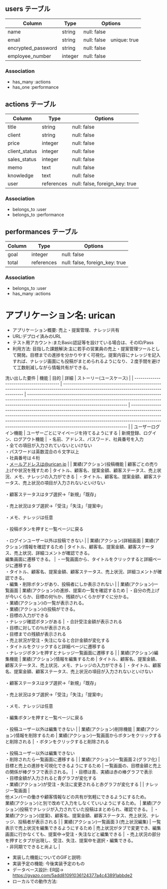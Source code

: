 ## users テーブル

| Column             | Type    | Options                   |
| ------------------ | ------- | ------------------------- |
| name               | string  | null: false               |
| email              | string  | null: false　unique: true |
| encrypted_password | string  | null: false               |
| employee_number    | integer | null: false               |

### Association

- has_many :actions
- has_one :performance

## actions テーブル

| Column        | Type      | Options                      |
| ------------- | --------- | ---------------------------- |
| title         | string    | null: false                  |
| client        | string    | null: false                  |
| price         | integer   | null: false                  |
| client_status | integer   | null: false                  |
| sales_status  | integer   | null: false                  |
| memo          | text      | null: false                  |
| knowledge     | text      | null: false                  |
| user          | references|null: false, foreign_key: true|

### Association

- belongs_to :user
- belongs_to :performance

## performances テーブル

| Column          | Type       | Options                        |
| --------------- | ---------- | ------------------------------ |
| goal            | integer    | null: false                    |
| total           | references | null: false, foreign_key: true |

### Association

- belongs_to :user
- has_many :actions

# アプリケーション名: urican
- アプリケーション概要:	売上・提案管理、ナレッジ共有
- URL:デプロイ済みのURL
- テスト用アカウント:またBasic認証等を設けている場合は、そのID/Pass
- 利用方法:
目指した課題解決:主に若手の営業員の売上・提案管理ツールとして開発。目標までの進捗を分かりやすく可視化。提案内容にナレッジを記入すれば、ナレッジ画面にも投稿がまとめられるようになり、２度手間を避けて工数削減しながら情報共有ができる。

洗い出した要件	
| 機能                                     | 目的                                                                                                                                     | 詳細                                                                                                                                                                                                           | ストーリー(ユースケース)                                                                                                                                                                                                                                                                                               | 
| ---------------------------------------- | ---------------------------------------------------------------------------------------------------------------------------------------- | -------------------------------------------------------------------------------------------------------------------------------------------------------------------------------------------------------------- | ---------------------------------------------------------------------------------------------------------------------------------------------------------------------------------------------------------------------------------------------------------------------------------------------------------------------- | 
| ユーザーログイン機能                     | ユーザーごとにマイページを持てるようにする                                                                                               | 新規登録、ログイン、ログアウト機能                                                                                                                                                                             | ・名前、アドレス、パスワード、社員番号を入力<br>・全ての項目が入力されていないといけない<br>・パスワードは英数混合の６文字以上<br>・社員番号は４桁<br>・メールアドレスは@urican.jp                                                                                                                                     | 
| 業績(アクション)投稿機能                 | 顧客ごとの売り上げや状況を残すため                                                                                                       | タイトル、顧客名、提案金額、顧客ステータス、売上状況、メモ、ナレッジの入力ができる                                                                                                                             | ・タイトル、顧客名、提案金額、顧客ステータス、売上状況の項目が入力されないといけない<br><br>・顧客ステータスはタブ選択→「新規」「既存」<br><br>・売上状況はタブ選択→「受注」「失注」「提案中」<br><br>・メモ、ナレッジは任意<br><br>・投稿ボタンを押すと一覧ページに戻る<br><br>・ログインユーザー以外は投稿できない | 
| 業績(アクション)詳細画面                 | 業績(アクション)情報を確認するため                                                                                                       | タイトル、顧客名、提案金額、顧客ステータス、売上状況、詳細コメントが確認できる。<br>編集画面に遷移できる。                                                                                                     | ・一覧画面から、タイトルをクリックすると詳細ページに遷移する<br>・タイトル、顧客名、提案金額、顧客ステータス、売上状況、詳細コメントが確認できる。<br>・編集・削除ボタンがあり、投稿者にしか表示されない                                                                                                               | 
| 業績(アクション)一覧画面                 | 業績(アクション)の進捗、提案の一覧を確認するため                                                                                         | ・自分の売上げが今いくらか、目標の何％か、残額がいくらかがすぐに分かる。<br>・業績(アクション)の一覧が表示される。<br>・業績(アクション)の投稿ができる。<br>・目標の入力ができる<br>・ナレッジ確認ボタンがある | ・合計受注金額が表示される<br>・目標に対しての％が表示される<br>・目標までの残額が表示される<br>・売上状況が受注・失注になると合計金額が変化する<br>・タイトルをクリックすると詳細ページに遷移する<br>・ナレッジボタンを押すとナレッジ一覧画面に遷移する                                                               | 
| 業績(アクション)編集機能                 | 業績(アクション)情報を編集するため                                                                                                       | タイトル、顧客名、提案金額、顧客ステータス、売上状況、メモ、ナレッジの入力ができる                                                                                                                             | ・タイトル、顧客名、提案金額、顧客ステータス、売上状況の項目が入力されないといけない<br><br>・顧客ステータスはタブ選択→「新規」「既存」<br><br>・売上状況はタブ選択→「受注」「失注」「提案中」<br><br>・メモ、ナレッジは任意<br><br>・編集ボタンを押すと一覧ページに戻る<br><br>・投稿ユーザー以外は編集できない     | 
| 業績(アクション)削除機能                 | 業績(アクション)情報を削除するため                                                                                                       | 業績(アクション)一覧画面からボタンをクリックすると削除される                                                                                                                                                   | ・ボタンをクリックすると削除される<br><br>・投稿ユーザー以外は編集できない<br>・削除されたら一覧画面に遷移する                                                                                                                                                                                                         | 
| 業績(アクション)一覧画面２(グラフ化)     | 目標と売上の進捗を可視化できるようにするため                                                                                             | 一覧画面の、目標金額と売上の関係が棒グラフで表示される。                                                                                                                                                       | ・目標は青、実績は赤の棒グラフで表示<br>・目標金額が入力されると青グラフが変化する<br>・業績(アクション)が受注・失注に変更されると赤グラフが変化する                                                                                                                                                                   | 
| ナレッジ一覧画面                         | <br>他メンバーの働きや顧客情報などの共有が気軽にできるようにするため。<br>業績(アクション)と別で改めて入力をしなくていいようにするため。 | 業績(アクション)投稿でナレッジが入力されていた投稿はまとめられ、確認できる。                                                                                                                                   | ・業績(アクション)(提案)、顧客名、提案金額、顧客ステータス、売上状況、ナレッジ、投稿者が表示される                                                                                                                                                                                                                     | 
| 業績(アクション)一覧画面３(売上状況編集) | 一覧表示で売上状況を編集できるようにするため                                                                                             | 売上状況がタブで変更でき、編集画面に行かなくても、提案中→受注・失注などと編集できる                                                                                                                           | ・売上状況の部分を押すとタブが出現し、受注、失注、提案中を選択・編集できる。<br>・非同期でできると尚よし                                                                                                                                                                                                               | 

- 実装した機能についてのGIFと説明:
	<!-- 実装した機能について、それぞれどのような特徴があるのか列挙しましょう。GIFを添えることで、イメージがしやすくなります。 -->
- 実装予定の機能:	今後実装予定のもの
- データベース設計:	ER図→　https://gyazo.com/5add81091036124377a4c43891abbde2
- ローカルでの動作方法:
<!-- git cloneしてから、ローカルで動作をさせるまでに必要なコマンドを記述しましょう。この時、アプリケーション開発に使用した環境を併記することを忘れないでください（パッケージやRubyのバージョンなど）。 -->

